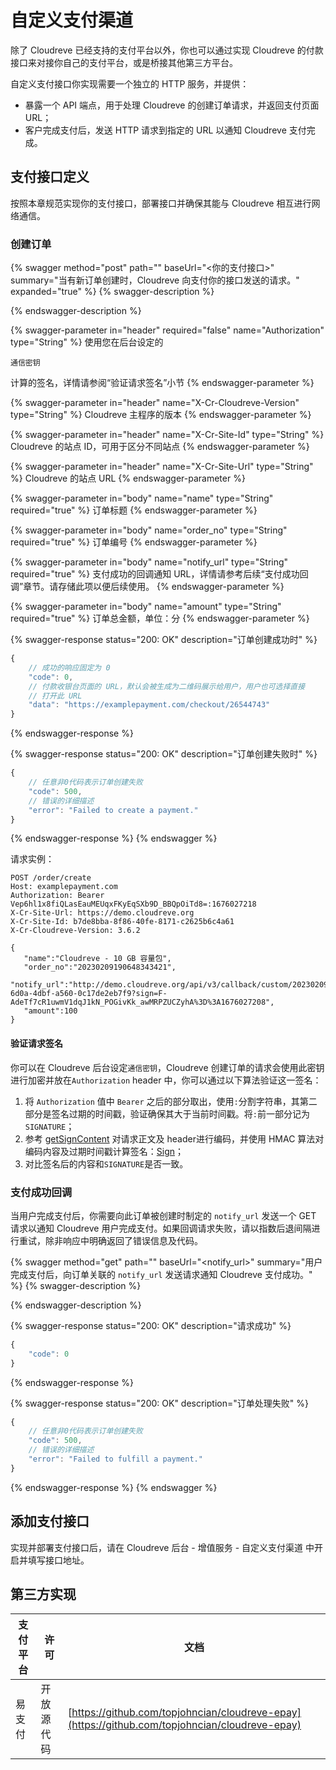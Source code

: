 # 自定义支付渠道

除了 Cloudreve 已经支持的支付平台以外，你也可以通过实现 Cloudreve 的付款接口来对接你自己的支付平台，或是桥接其他第三方平台。

自定义支付接口你实现需要一个独立的 HTTP 服务，并提供：

* 暴露一个 API 端点，用于处理 Cloudreve 的创建订单请求，并返回支付页面 URL；
* 客户完成支付后，发送 HTTP 请求到指定的 URL 以通知 Cloudreve 支付完成。

## 支付接口定义

按照本章规范实现你的支付接口，部署接口并确保其能与 Cloudreve 相互进行网络通信。

### 创建订单

{% swagger method="post" path="" baseUrl="<你的支付接口>" summary="当有新订单创建时，Cloudreve 向支付你的接口发送的请求。" expanded="true" %}
{% swagger-description %}

{% endswagger-description %}

{% swagger-parameter in="header" required="false" name="Authorization" type="String" %}
使用您在后台设定的

`通信密钥`

计算的签名，详情请参阅“验证请求签名”小节
{% endswagger-parameter %}

{% swagger-parameter in="header" name="X-Cr-Cloudreve-Version" type="String" %}
Cloudreve 主程序的版本
{% endswagger-parameter %}

{% swagger-parameter in="header" name="X-Cr-Site-Id" type="String" %}
Cloudreve 的站点 ID，可用于区分不同站点
{% endswagger-parameter %}

{% swagger-parameter in="header" name="X-Cr-Site-Url" type="String" %}
Cloudreve 的站点 URL
{% endswagger-parameter %}

{% swagger-parameter in="body" name="name" type="String" required="true" %}
订单标题
{% endswagger-parameter %}

{% swagger-parameter in="body" name="order_no" type="String" required="true" %}
订单编号
{% endswagger-parameter %}

{% swagger-parameter in="body" name="notify_url" type="String" required="true" %}
支付成功的回调通知 URL，详情请参考后续“支付成功回调”章节。请存储此项以便后续使用。
{% endswagger-parameter %}

{% swagger-parameter in="body" name="amount" type="String" required="true" %}
订单总金额，单位：分
{% endswagger-parameter %}

{% swagger-response status="200: OK" description="订单创建成功时" %}
```javascript
{
    // 成功的响应固定为 0
    "code": 0,
    // 付款收银台页面的 URL，默认会被生成为二维码展示给用户，用户也可选择直接
    // 打开此 URL
    "data": "https://examplepayment.com/checkout/26544743"
}
```
{% endswagger-response %}

{% swagger-response status="200: OK" description="订单创建失败时" %}
```javascript
{
    // 任意非0代码表示订单创建失败
    "code": 500,
    // 错误的详细描述
    "error": "Failed to create a payment."
}
```
{% endswagger-response %}
{% endswagger %}

请求实例：

```http
POST /order/create
Host: examplepayment.com
Authorization: Bearer Vep6hl1x8fiQLasEauMEUqxFKyEqSXb9D_BBQpOiTd8=:1676027218
X-Cr-Site-Url: https://demo.cloudreve.org
X-Cr-Site-Id: b7de8bba-8f86-40fe-8171-c2625b6c4a61
X-Cr-Cloudreve-Version: 3.6.2

{
   "name":"Cloudreve - 10 GB 容量包",
   "order_no":"20230209190648343421",
   "notify_url":"http://demo.cloudreve.org/api/v3/callback/custom/20230209190648343421/363f8866-6d0a-4dbf-a560-0c17de2eb7f9?sign=F-AdeTf7cR1uwmV1dqJ1kN_POGivKk_awMRPZUCZyhA%3D%3A1676027208",
   "amount":100
}
```

#### 验证请求签名

你可以在 Cloudreve 后台设定`通信密钥`，Cloudreve 创建订单的请求会使用此密钥进行加密并放在`Authorization` header 中，你可以通过以下算法验证这一签名：

1. 将 `Authorization` 值中 `Bearer` 之后的部分取出，使用`:`分割字符串，其第二部分是签名过期的时间戳，验证确保其大于当前时间戳。将`:`前一部分记为`SIGNATURE`；
2. 参考 [getSignContent](https://github.com/cloudreve/Cloudreve/blob/b441d884f61d59da86d861b14d1302ec25bbea40/pkg/auth/auth.go#L71) 对请求正文及 header进行编码，并使用 HMAC 算法对编码内容及过期时间戳计算签名：[Sign](https://github.com/cloudreve/Cloudreve/blob/b441d884f61d59da86d861b14d1302ec25bbea40/pkg/auth/auth.go#L71)；
3. 对比签名后的内容和`SIGNATURE`是否一致。

### 支付成功回调

当用户完成支付后，你需要向此订单被创建时制定的 `notify_url` 发送一个 GET 请求以通知 Cloudreve 用户完成支付。如果回调请求失败，请以指数后退间隔进行重试，除非响应中明确返回了错误信息及代码。

{% swagger method="get" path="" baseUrl="<notify_url>" summary="用户完成支付后，向订单关联的 `notify_url` 发送请求通知 Cloudreve 支付成功。" %}
{% swagger-description %}

{% endswagger-description %}

{% swagger-response status="200: OK" description="请求成功" %}
```javascript
{
    "code": 0
}
```
{% endswagger-response %}

{% swagger-response status="200: OK" description="订单处理失败" %}
```javascript
{
    // 任意非0代码表示订单创建失败
    "code": 500,
    // 错误的详细描述
    "error": "Failed to fulfill a payment."
}
```
{% endswagger-response %}
{% endswagger %}

## 添加支付接口

实现并部署支付接口后，请在 Cloudreve 后台 - 增值服务 - 自定义支付渠道 中开启并填写接口地址。

## 第三方实现

| 支付平台 | 许可    | 文档                                                                                             |
| ---- | ----- | ---------------------------------------------------------------------------------------------- |
| 易支付  | 开放源代码 | [https://github.com/topjohncian/cloudreve-epay](https://github.com/topjohncian/cloudreve-epay) |
